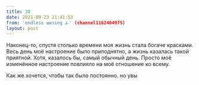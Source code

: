```yaml
---
title: 30
date: 2021-09-23 21:41:53
from: 'endless шизing ⍼' (channel1162404975)
layout: post
---
```


Наконец-то, спустя столько времени моя жизнь стала богаче красками. Весь день моё настроение было приподнятно, а жизнь казалась такой приятной. Хотя, казалось бы, самый обычный день. Просто моё изменённое настроение повлияло на моё отношение ко всему.

Как же хочется, чтобы так было постоянно. но увы
